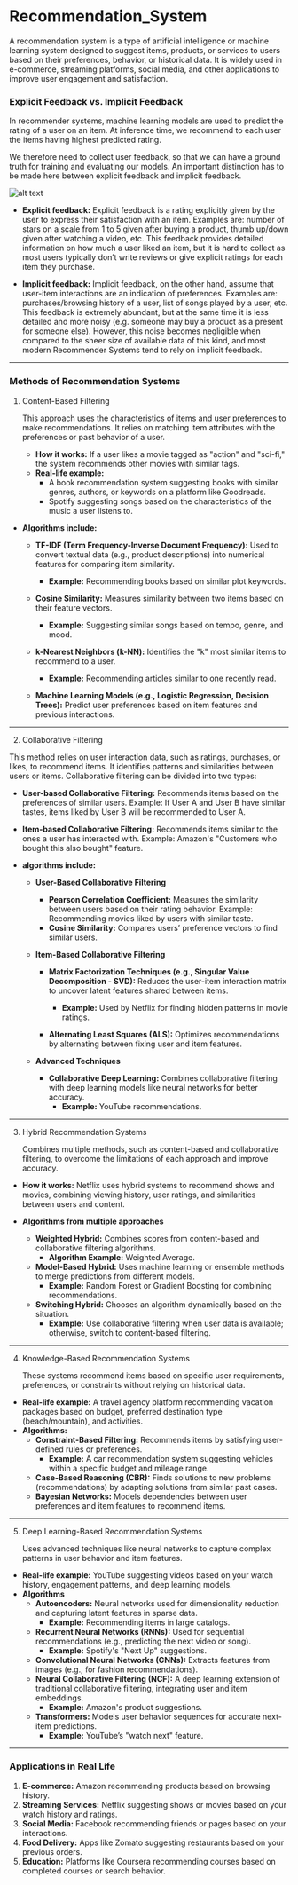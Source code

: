 # Recommendation_System

A recommendation system is a type of artificial intelligence or machine learning system designed to suggest items, products, or services to users based on their preferences, behavior, or historical data. It is widely used in e-commerce, streaming platforms, social media, and other applications to improve user engagement and satisfaction.

### Explicit Feedback vs. Implicit Feedback
In recommender systems, machine learning models are used to predict the rating of a user on an item. At inference time, we recommend to each user the items having highest predicted rating.

We therefore need to collect user feedback, so that we can have a ground truth for training and evaluating our models. An important distinction has to be made here between explicit feedback and implicit feedback.

![alt text](https://miro.medium.com/v2/resize:fit:1400/format:webp/1*yPeDvQjUoFdLKb9CkxaFPA.png)

- **Explicit feedback:** Explicit feedback is a rating explicitly given by the user to express their satisfaction with an item. Examples are: number of stars on a scale from 1 to 5 given after buying a product, thumb up/down given after watching a video, etc. This feedback provides detailed information on how much a user liked an item, but it is hard to collect as most users typically don’t write reviews or give explicit ratings for each item they purchase.

- **Implicit feedback:** Implicit feedback, on the other hand, assume that user-item interactions are an indication of preferences. Examples are: purchases/browsing history of a user, list of songs played by a user, etc. This feedback is extremely abundant, but at the same time it is less detailed and more noisy (e.g. someone may buy a product as a present for someone else). However, this noise becomes negligible when compared to the sheer size of available data of this kind, and most modern Recommender Systems tend to rely on implicit feedback.

--------------------------------------------------------------------------------------------------------------------------------------------------------
### Methods of Recommendation Systems
1. Content-Based Filtering


   This approach uses the characteristics of items and user preferences to make recommendations. It relies on matching item attributes with the preferences or past behavior of a user.
   - **How it works:** If a user likes a movie tagged as "action" and "sci-fi," the system recommends other movies with similar tags.
   - **Real-life example:**
     - A book recommendation system suggesting books with similar genres, authors, or keywords on a platform like Goodreads.
     - Spotify suggesting songs based on the characteristics of the music a user listens to.
    
  - **Algorithms include:**
    - **TF-IDF (Term Frequency-Inverse Document Frequency):** Used to convert textual data (e.g., product descriptions) into numerical features for comparing item similarity.
      - **Example:** Recommending books based on similar plot keywords.

    - **Cosine Similarity:** Measures similarity between two items based on their feature vectors.
      - **Example:** Suggesting similar songs based on tempo, genre, and mood.
     
    - **k-Nearest Neighbors (k-NN):** Identifies the "k" most similar items to recommend to a user.
      - **Example:** Recommending articles similar to one recently read.
     
    - **Machine Learning Models (e.g., Logistic Regression, Decision Trees):** Predict user preferences based on item features and previous interactions.

---------------------------------------------------------------------------------------------------------------------------------------------------------

2. Collaborative Filtering




  This method relies on user interaction data, such as ratings, purchases, or likes, to recommend items. It identifies patterns and similarities between users or items. Collaborative filtering can be divided into two types:
  - **User-based Collaborative Filtering:** Recommends items based on the preferences of similar users.
Example: If User A and User B have similar tastes, items liked by User B will be recommended to User A.
  - **Item-based Collaborative Filtering:** Recommends items similar to the ones a user has interacted with.
Example: Amazon's "Customers who bought this also bought" feature.

  - **algorithms include:**
    - **User-Based Collaborative Filtering**
      - **Pearson Correlation Coefficient:** Measures the similarity between users based on their rating behavior. Example: Recommending movies liked by users with similar taste.
      - **Cosine Similarity:** Compares users’ preference vectors to find similar users.

    - **Item-Based Collaborative Filtering**
      - **Matrix Factorization Techniques (e.g., Singular Value Decomposition - SVD):** Reduces the user-item interaction matrix to uncover latent features shared between items.
        - **Example:** Used by Netflix for finding hidden patterns in movie ratings.
       
      - **Alternating Least Squares (ALS):** Optimizes recommendations by alternating between fixing user and item features.
     
    - **Advanced Techniques**
      - **Collaborative Deep Learning:** Combines collaborative filtering with deep learning models like neural networks for better accuracy.
        - **Example:** YouTube recommendations.

---------------------------------------------------------------------------------------------------------------------------------------------------------
        
3. Hybrid Recommendation Systems




     Combines multiple methods, such as content-based and collaborative filtering, to overcome the limitations of each approach and improve accuracy.
  - **How it works:** Netflix uses hybrid systems to recommend shows and movies, combining viewing history, user ratings, and similarities between users and content.

  - **Algorithms from multiple approaches**
    - **Weighted Hybrid:** Combines scores from content-based and collaborative filtering algorithms.
      - **Algorithm Example:** Weighted Average.
    - **Model-Based Hybrid:** Uses machine learning or ensemble methods to merge predictions from different models.
      - **Example:** Random Forest or Gradient Boosting for combining recommendations.
    - **Switching Hybrid:** Chooses an algorithm dynamically based on the situation.
      - **Example:** Use collaborative filtering when user data is available; otherwise, switch to content-based filtering.

---------------------------------------------------------------------------------------------------------------------------------------------------------

4. Knowledge-Based Recommendation Systems





     These systems recommend items based on specific user requirements, preferences, or constraints without relying on historical data.
  - **Real-life example:** A travel agency platform recommending vacation packages based on budget, preferred destination type (beach/mountain), and activities.
  - **Algorithms:**
    - **Constraint-Based Filtering:** Recommends items by satisfying user-defined rules or preferences.
      - **Example:** A car recommendation system suggesting vehicles within a specific budget and mileage range.
    - **Case-Based Reasoning (CBR):** Finds solutions to new problems (recommendations) by adapting solutions from similar past cases.
    - **Bayesian Networks:** Models dependencies between user preferences and item features to recommend items.

---------------------------------------------------------------------------------------------------------------------------------------------------------

5. Deep Learning-Based Recommendation Systems





     Uses advanced techniques like neural networks to capture complex patterns in user behavior and item features.
  - **Real-life example:** YouTube suggesting videos based on your watch history, engagement patterns, and deep learning models.
  - **Algorithms**
    - **Autoencoders:** Neural networks used for dimensionality reduction and capturing latent features in sparse data.
      - **Example:** Recommending items in large catalogs.
    - **Recurrent Neural Networks (RNNs):** Used for sequential recommendations (e.g., predicting the next video or song).
      - **Example:** Spotify's "Next Up" suggestions.
    - **Convolutional Neural Networks (CNNs):** Extracts features from images (e.g., for fashion recommendations).
    - **Neural Collaborative Filtering (NCF):** A deep learning extension of traditional collaborative filtering, integrating user and item embeddings.
      - **Example:** Amazon's product suggestions.
    - **Transformers:** Models user behavior sequences for accurate next-item predictions.
      - **Example:** YouTube’s "watch next" feature.
     
---------------------------------------------------------------------------------------------------------------------------------------------------------

### Applications in Real Life
1. **E-commerce:** Amazon recommending products based on browsing history.
2. **Streaming Services:** Netflix suggesting shows or movies based on your watch history and ratings.
3. **Social Media:** Facebook recommending friends or pages based on your interactions.
4. **Food Delivery:** Apps like Zomato suggesting restaurants based on your previous orders.
5. **Education:** Platforms like Coursera recommending courses based on completed courses or search behavior.

